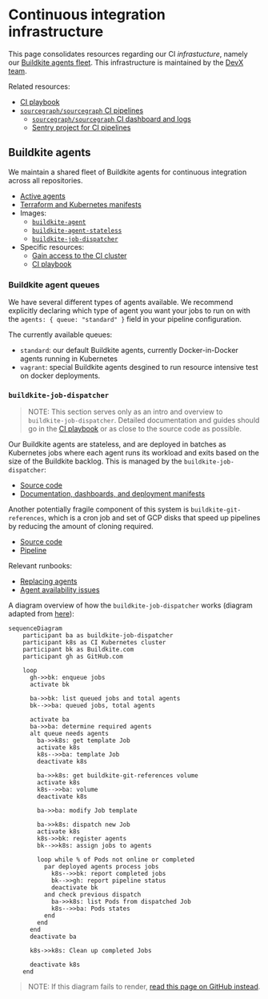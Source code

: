 # Continuous integration infrastructure

This page consolidates resources regarding our CI _infrastucture_, namely our [Buildkite agents fleet](#buildkite-agents).
This infrastructure is maintained by the [DevX team](../../../../teams/dev-experience/index.md).

Related resources:

- [CI playbook](../../../process/incidents/playbooks/ci.md)
- [`sourcegraph/sourcegraph` CI pipelines](https://docs.sourcegraph.com/dev/background-information/continuous_integration)
  - [`sourcegraph/sourcegraph` CI dashboard and logs](https://sourcegraph.grafana.net/d/iBBWbxFnk/ci?orgId=1)
  - [Sentry project for CI pipelines](https://sentry.io/organizations/sourcegraph/issues/?project=6110304)

## Buildkite agents

We maintain a shared fleet of Buildkite agents for continuous integration across all repositories.

- [Active agents](https://buildkite.com/organizations/sourcegraph/agents)
- [Terraform and Kubernetes manifests](https://github.com/sourcegraph/infrastructure/tree/main/buildkite)
- Images:
  - [`buildkite-agent`](https://github.com/sourcegraph/infrastructure/tree/main/docker-images/buildkite-agent)
  - [`buildkite-agent-stateless`](https://github.com/sourcegraph/infrastructure/tree/main/docker-images/buildkite-agent-stateless)
  - [`buildkite-job-dispatcher`](https://sourcegraph.com/github.com/sourcegraph/infrastructure/-/tree/docker-images/buildkite-job-dispatcher)
- Specific resources:
  - [Gain access to the CI cluster](../../../process/deployments/debugging/tutorial.md#ci-cluster)
  - [CI playbook](../../../process/incidents/playbooks/ci.md)

### Buildkite agent queues

We have several different types of agents available. We recommend explicitly declaring which type of agent you want your jobs to run on with the `agents: { queue: "standard" }` field in your pipeline configuration.

The currently available queues:

- `standard`: our default Buildkite agents, currently Docker-in-Docker agents running in Kubernetes
- `vagrant`: special Buildkite agents desgined to run resource intensive test on docker deployments.

### `buildkite-job-dispatcher`

> NOTE: This section serves only as an intro and overview to `buildkite-job-dispatcher`. Detailed documentation and guides should go in the [CI playbook](../../../process/incidents/playbooks/ci.md) or as close to the source code as possible.

Our Buildkite agents are stateless, and are deployed in batches as Kubernetes jobs where each agent runs its workload and exits based on the size of the Buildkite backlog.
This is managed by the `buildkite-job-dispatcher`:

- [Source code](https://sourcegraph.com/github.com/sourcegraph/infrastructure/-/tree/docker-images/buildkite-job-dispatcher)
- [Documentation, dashboards, and deployment manifests](https://github.com/sourcegraph/infrastructure/blob/main/buildkite/kubernetes/buildkite-job-dispatcher)

Another potentially fragile component of this system is `buildkite-git-references`, which is a cron job and set of GCP disks that speed up pipelines by reducing the amount of cloning required.

- [Source code](https://github.com/sourcegraph/infrastructure/tree/main/buildkite/buildkite-git-references)
- [Pipeline](https://buildkite.com/sourcegraph/buildkite-git-references)

Relevant runbooks:

- [Replacing agents](../../../process/incidents/playbooks/ci.md#replacing-agents)
- [Agent availability issues](../../../process/incidents/playbooks/ci.md#agent-availability-issues)

A diagram overview of how the `buildkite-job-dispatcher` works (diagram adapted from [here](https://bobheadxi.dev/stateless-ci/#dynamic-kubernetes-jobs)):

```mermaid
sequenceDiagram
    participant ba as buildkite-job-dispatcher
    participant k8s as CI Kubernetes cluster
    participant bk as Buildkite.com
    participant gh as GitHub.com

    loop
      gh->>bk: enqueue jobs
      activate bk

      ba->>bk: list queued jobs and total agents
      bk-->>ba: queued jobs, total agents

      activate ba
      ba->>ba: determine required agents
      alt queue needs agents
        ba->>k8s: get template Job
        activate k8s
        k8s-->>ba: template Job
        deactivate k8s

        ba->>k8s: get buildkite-git-references volume
        activate k8s
        k8s-->>ba: volume
        deactivate k8s

        ba->>ba: modify Job template

        ba->>k8s: dispatch new Job
        activate k8s
        k8s->>bk: register agents
        bk-->>k8s: assign jobs to agents

        loop while % of Pods not online or completed
          par deployed agents process jobs
            k8s-->>bk: report completed jobs
            bk-->>gh: report pipeline status
            deactivate bk
          and check previous dispatch
            ba->>k8s: list Pods from dispatched Job
            k8s-->>ba: Pods states
          end
        end
      end
      deactivate ba

      k8s->>k8s: Clean up completed Jobs

      deactivate k8s
    end
```

> NOTE: If this diagram fails to render, [read this page on GitHub instead](https://github.com/sourcegraph/handbook/blob/main/content/departments/engineering/dev/tools/infrastructure/ci/index.md#buildkite-job-dispatcher).
